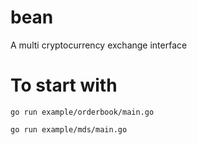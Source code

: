 # bean
A multi cryptocurrency exchange interface

# To start with
``` go run example/orderbook/main.go ```

``` go run example/mds/main.go ```
